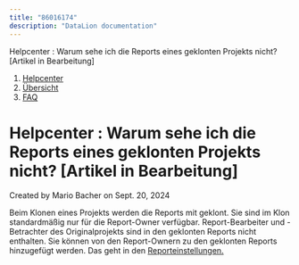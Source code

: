 ```yaml
---
title: "86016174"
description: "DataLion documentation"
---
```


Helpcenter : Warum sehe ich die Reports eines geklonten Projekts nicht? \[Artikel in Bearbeitung\]  

1.  [Helpcenter](index.html)
2.  [Übersicht](2982609.html)
3.  [FAQ](FAQ_3539147.html)

# Helpcenter : Warum sehe ich die Reports eines geklonten Projekts nicht? \[Artikel in Bearbeitung\]

Created by Mario Bacher on Sept. 20, 2024

Beim Klonen eines Projekts werden die Reports mit geklont. Sie sind im Klon standardmäßig nur für die Report-Owner verfügbar. Report-Bearbeiter und -Betrachter des Originalprojekts sind in den geklonten Reports nicht enthalten. Sie können von den Report-Ownern zu den geklonten Reports hinzugefügt werden. Das geht in den [Reporteinstellungen.](https://datalion.zendesk.com/hc/de/articles/360016381199-Reporteinstellungen)